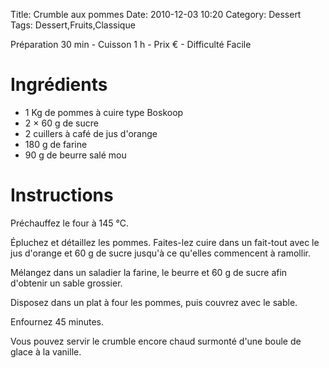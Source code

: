 Title: Crumble aux pommes
Date: 2010-12-03 10:20
Category: Dessert
Tags: Dessert,Fruits,Classique

Préparation 30 min - Cuisson 1 h - Prix € - Difficulté Facile

# Ingrédients

- 1 Kg de pommes à cuire type Boskoop
- 2 × 60 g de sucre
- 2 cuillers à café de jus d'orange
- 180 g de farine
- 90 g de beurre salé mou

# Instructions

Préchauffez le four à 145 °C.

Épluchez et détaillez les pommes.
Faites-lez cuire dans un fait-tout avec le jus d'orange et 60 g de sucre jusqu'à ce qu'elles commencent à ramollir.

Mélangez dans un saladier la farine, le beurre et 60 g de sucre afin d'obtenir un sable grossier.

Disposez dans un plat à four les pommes, puis couvrez avec le sable.

Enfournez 45 minutes.

Vous pouvez servir le crumble encore chaud surmonté d'une boule de glace à la vanille.
